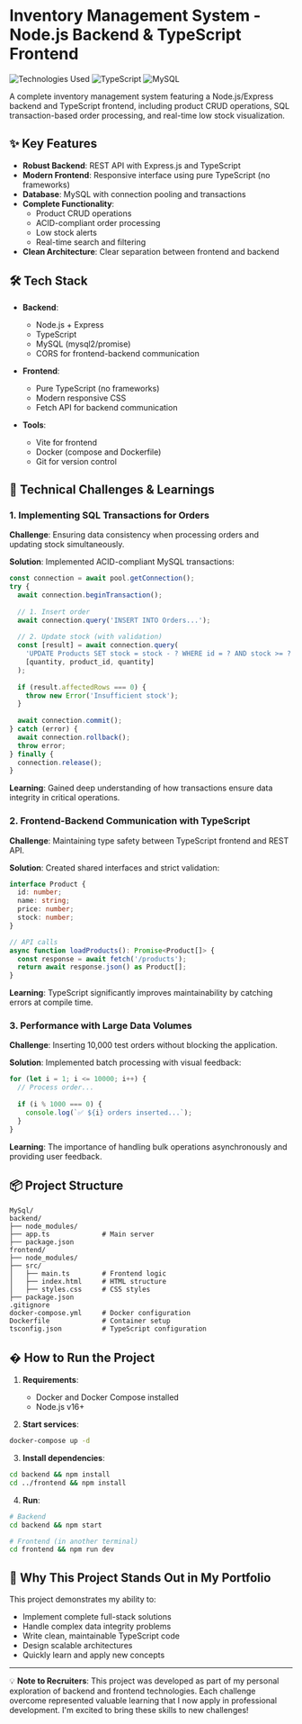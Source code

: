 # Inventory Management System - Node.js Backend & TypeScript Frontend

![Technologies Used](https://img.shields.io/badge/Node.js-43853D?style=for-the-badge&logo=node.js&logoColor=white)
![TypeScript](https://img.shields.io/badge/TypeScript-007ACC?style=for-the-badge&logo=typescript&logoColor=white)
![MySQL](https://img.shields.io/badge/MySQL-005C84?style=for-the-badge&logo=mysql&logoColor=white)

A complete inventory management system featuring a Node.js/Express backend and TypeScript frontend, including product CRUD operations, SQL transaction-based order processing, and real-time low stock visualization.

## ✨ Key Features

- **Robust Backend**: REST API with Express.js and TypeScript
- **Modern Frontend**: Responsive interface using pure TypeScript (no frameworks)
- **Database**: MySQL with connection pooling and transactions
- **Complete Functionality**:
  - Product CRUD operations
  - ACID-compliant order processing
  - Low stock alerts
  - Real-time search and filtering
- **Clean Architecture**: Clear separation between frontend and backend

## 🛠️ Tech Stack

- **Backend**:
  - Node.js + Express
  - TypeScript
  - MySQL (mysql2/promise)
  - CORS for frontend-backend communication

- **Frontend**:
  - Pure TypeScript (no frameworks)
  - Modern responsive CSS
  - Fetch API for backend communication

- **Tools**:
  - Vite for frontend
  - Docker (compose and Dockerfile)
  - Git for version control

## 🚀 Technical Challenges & Learnings

### 1. Implementing SQL Transactions for Orders

**Challenge**: Ensuring data consistency when processing orders and updating stock simultaneously.

**Solution**: Implemented ACID-compliant MySQL transactions:
```typescript
const connection = await pool.getConnection();
try {
  await connection.beginTransaction();
  
  // 1. Insert order
  await connection.query('INSERT INTO Orders...');
  
  // 2. Update stock (with validation)
  const [result] = await connection.query(
    'UPDATE Products SET stock = stock - ? WHERE id = ? AND stock >= ?',
    [quantity, product_id, quantity]
  );
  
  if (result.affectedRows === 0) {
    throw new Error('Insufficient stock');
  }
  
  await connection.commit();
} catch (error) {
  await connection.rollback();
  throw error;
} finally {
  connection.release();
}
```

**Learning**: Gained deep understanding of how transactions ensure data integrity in critical operations.

### 2. Frontend-Backend Communication with TypeScript

**Challenge**: Maintaining type safety between TypeScript frontend and REST API.

**Solution**: Created shared interfaces and strict validation:
```typescript
interface Product {
  id: number;
  name: string;
  price: number;
  stock: number;
}

// API calls
async function loadProducts(): Promise<Product[]> {
  const response = await fetch('/products');
  return await response.json() as Product[];
}
```

**Learning**: TypeScript significantly improves maintainability by catching errors at compile time.

### 3. Performance with Large Data Volumes

**Challenge**: Inserting 10,000 test orders without blocking the application.

**Solution**: Implemented batch processing with visual feedback:
```javascript
for (let i = 1; i <= 10000; i++) {
  // Process order...
  
  if (i % 1000 === 0) {
    console.log(`✅ ${i} orders inserted...`);
  }
}
```

**Learning**: The importance of handling bulk operations asynchronously and providing user feedback.

## 📦 Project Structure

```
MySql/                 
backend/
├── node_modules/
├── app.ts             # Main server
├── package.json
frontend/
├── node_modules/
├── src/
│   ├── main.ts        # Frontend logic
│   ├── index.html     # HTML structure
│   ├── styles.css     # CSS styles
├── package.json
.gitignore
docker-compose.yml     # Docker configuration
Dockerfile             # Container setup
tsconfig.json          # TypeScript configuration
```

## � How to Run the Project

1. **Requirements**:
   - Docker and Docker Compose installed
   - Node.js v16+

2. **Start services**:
```bash
docker-compose up -d
```

3. **Install dependencies**:
```bash
cd backend && npm install
cd ../frontend && npm install
```

4. **Run**:
```bash
# Backend
cd backend && npm start

# Frontend (in another terminal)
cd frontend && npm run dev
```

## 🤔 Why This Project Stands Out in My Portfolio

This project demonstrates my ability to:
- Implement complete full-stack solutions
- Handle complex data integrity problems
- Write clean, maintainable TypeScript code
- Design scalable architectures
- Quickly learn and apply new concepts

---

💡 **Note to Recruiters**: This project was developed as part of my personal exploration of backend and frontend technologies. Each challenge overcome represented valuable learning that I now apply in professional development. I'm excited to bring these skills to new challenges!
